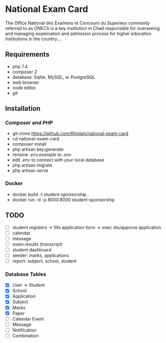 # National Exam Card

The Office National des Examens et Concours du Superieur commonly referred to as ONECS is a key institution in Chad responsible for overseeing and managing examination and admission process for higher education institutions in the country....

## Requirements

-   php 7.4
-   composer 2
-   database: Sqlite, MySQL, or PostgreSQL
-   web browser
-   code editor
-   git

## Installation

### Composer and PHP

-   git clone https://github.com/6hislain/national-exam-card
-   cd national-exam-card
-   composer install
-   php artisan key:generate
-   rename _.env.example_ to _.env_
-   edit _.env_ to connect with your local database
-   php artisan migrate
-   php artisan serve

### Docker

-   docker build -t student-sponsorship .
-   docker run -d -p 8000:8000 student-sponsorship

## TODO

-   [ ] student registers -> fills application form -> onec dis/approve application
-   [ ] calendar
-   [ ] message
-   [ ] exam results (transcript)
-   [ ] student dashboard
-   [ ] seeder: marks, applications
-   [ ] report: subject, school, student

### Database Tables

-   [x] User -> Student
-   [x] School
-   [x] Application
-   [x] Subject
-   [x] Marks
-   [x] Paper
-   [ ] Calendar Event
-   [ ] Message
-   [ ] Notification
-   [ ] Combination
